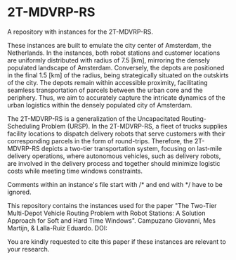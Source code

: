 # 2T-MDVRP-RS

A repository with instances for the 2T-MDVRP-RS.

These instances are built to emulate the city center of Amsterdam, the Netherlands. In the instances,  both robot stations and customer locations are uniformly distributed with radius of 7.5 [km], mirroring the densely populated landscape of Amsterdam. Conversely, the depots are positioned in the final 1.5 [km] of the radius, being strategically situated on the outskirts of the city. The depots remain within accessible proximity, facilitating seamless transportation of parcels between the urban core and the periphery. Thus, we aim to accurately capture the intricate dynamics of the urban logistics within the densely populated city of Amsterdam.

The 2T-MDVRP-RS is a generalization of the Uncapacitated Routing-Scheduling Problem (URSP). In the 2T-MDVRP-RS, a fleet of trucks supplies facility locations to dispatch delivery robots that serve customers with their corresponding parcels in the form of round-trips. Therefore, the 2T-MDVRP-RS depicts a two-tier transportation system, focusing on last-mile delivery operations, where autonomous vehicles, such as delivery robots, are involved in the delivery process and together should minimize logistic costs while meeting time windows constraints.

Comments within an instance's file start with /* and end with */ have to be ignored.

This repository contains the instances used for the paper "The Two-Tier Multi-Depot Vehicle Routing Problem with Robot Stations: A Solution Approach for Soft and Hard Time Windows". Campuzano Giovanni, Mes Martijn, & Lalla-Ruiz Eduardo. DOI:

You are kindly requested to cite this paper if these instances are relevant to your research.

